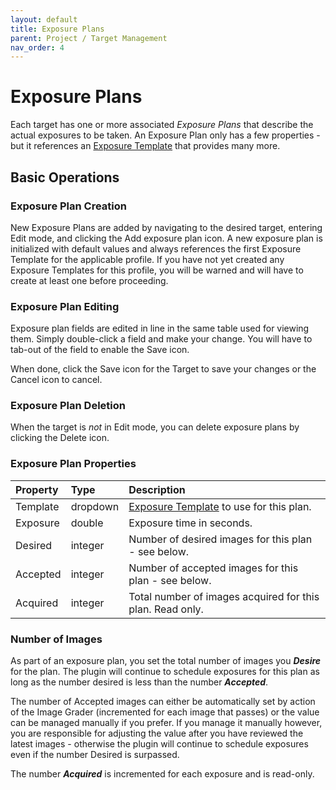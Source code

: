 ```yaml
---
layout: default
title: Exposure Plans
parent: Project / Target Management
nav_order: 4
---
```


# Exposure Plans

Each target has one or more associated _Exposure Plans_ that describe the actual exposures to be taken.  An Exposure Plan only has a few properties - but it references an [Exposure Template](exposure-templates.html) that provides many more.

## Basic Operations

### Exposure Plan Creation

New Exposure Plans are added by navigating to the desired target, entering Edit mode, and clicking the Add exposure plan icon.  A new exposure plan is initialized with default values and always references the first Exposure Template for the applicable profile.  If you have not yet created any Exposure Templates for this profile, you will be warned and will have to create at least one before proceeding.

### Exposure Plan Editing

Exposure plan fields are edited in line in the same table used for viewing them.  Simply double-click a field and make your change.  You will have to tab-out of the field to enable the Save icon.

When done, click the Save icon for the Target to save your changes or the Cancel icon to cancel.

### Exposure Plan Deletion
When the target is _not_ in Edit mode, you can delete exposure plans by clicking the Delete icon.

### Exposure Plan Properties

|Property|Type|Description|
|:--|:--|:--|
|Template|dropdown|[Exposure Template](exposure-templates.html) to use for this plan.|
|Exposure|double|Exposure time in seconds.|
|Desired|integer|Number of desired images for this plan - see below.|
|Accepted|integer|Number of accepted images for this plan - see below.|
|Acquired|integer|Total number of images acquired for this plan.  Read only.|
 
### Number of Images

As part of an exposure plan, you set the total number of images you **_Desire_** for the plan.  The plugin will continue to schedule exposures for this plan as long as the number desired is less than the number **_Accepted_**.

The number of Accepted images can either be automatically set by action of the Image Grader (incremented for each image that passes) or the value can be managed manually if you prefer.  If you manage it manually however, you are responsible for adjusting the value after you have reviewed the latest images - otherwise the plugin will continue to schedule exposures even if the number Desired is surpassed.

The number **_Acquired_** is incremented for each exposure and is read-only.
